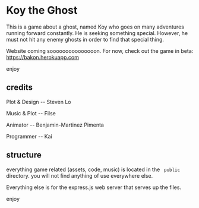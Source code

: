 # Koy the Ghost

This is a game about a ghost, named Koy who goes on many adventures running forward constantly. He is seeking something special. However, he must not hit any enemy ghosts in order to find that special thing. 

Website coming sooooooooooooooon. For now, check out the game in beta: https://bakon.herokuapp.com

enjoy


## credits

Plot & Design -- Steven Lo

Music & Plot -- Filse

Animator -- Benjamin-Martinez Pimenta

Programmer -- Kai 


## structure

everything game related (assets, code, music) is located in the <code> public </code> directory. you will not find anything of use everywhere else. 

Everything else is for the express.js web server that serves up the files. 




enjoy

